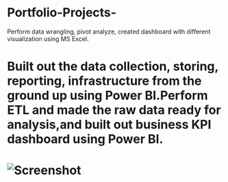 # Portfolio-Projects-
Perform data wrangling, pivot analyze, created dashboard with different visualization using MS Excel.
# Built out the data collection, storing, reporting, infrastructure from the ground up using Power BI.Perform ETL and made the raw data ready for analysis,and built out  business KPI dashboard using Power BI.
# ![Screenshot](https://user-images.githubusercontent.com/36132081/216020088-685b49e4-e479-4bc6-9c1c-52ac05f2072c.png)

